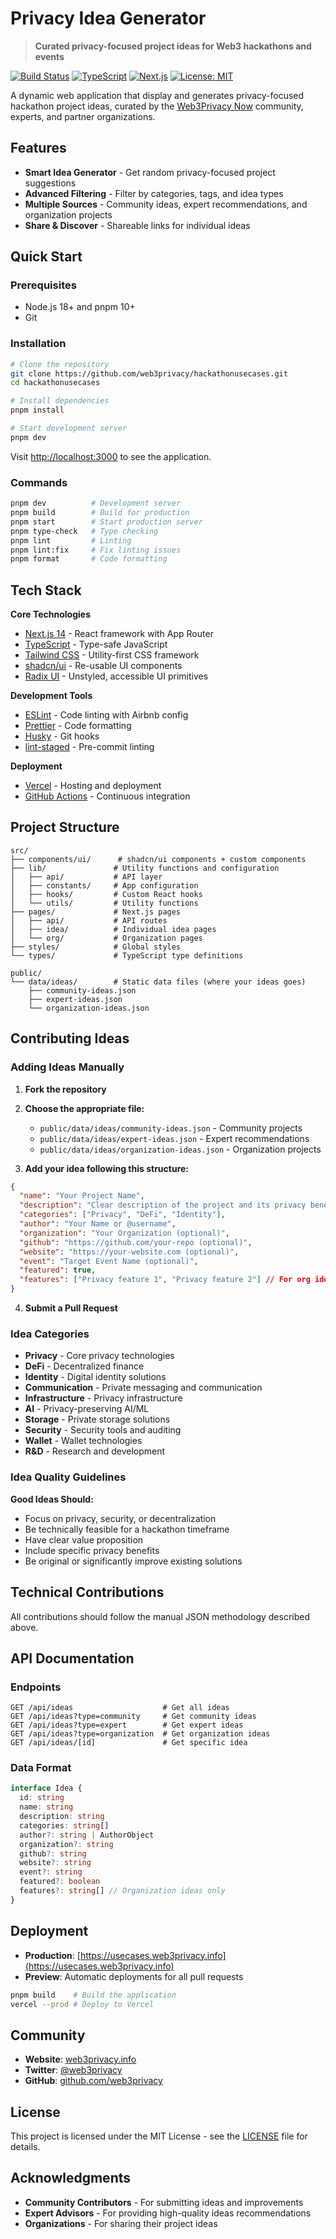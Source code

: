 # Privacy Idea Generator

> **Curated privacy-focused project ideas for Web3 hackathons and events**

[![Build Status](https://github.com/web3privacy/hackathonusecases/workflows/CI/badge.svg)](https://github.com/web3privacy/hackathonusecases/actions)
[![TypeScript](https://img.shields.io/badge/TypeScript-007ACC?style=flat&logo=typescript&logoColor=white)](https://www.typescriptlang.org/)
[![Next.js](https://img.shields.io/badge/Next.js-000000?style=flat&logo=next.js&logoColor=white)](https://nextjs.org/)
[![License: MIT](https://img.shields.io/badge/License-MIT-yellow.svg)](https://opensource.org/licenses/MIT)

A dynamic web application that display and generates privacy-focused hackathon project ideas, curated by the [Web3Privacy Now](https://web3privacy.info) community, experts, and partner organizations.

## Features

- **Smart Idea Generator** - Get random privacy-focused project suggestions
- **Advanced Filtering** - Filter by categories, tags, and idea types
- **Multiple Sources** - Community ideas, expert recommendations, and organization projects
- **Share & Discover** - Shareable links for individual ideas

## Quick Start

### Prerequisites

- Node.js 18+ and pnpm 10+
- Git

### Installation

```bash
# Clone the repository
git clone https://github.com/web3privacy/hackathonusecases.git
cd hackathonusecases

# Install dependencies
pnpm install

# Start development server
pnpm dev
```

Visit [http://localhost:3000](http://localhost:3000) to see the application.

### Commands

```bash
pnpm dev          # Development server
pnpm build        # Build for production
pnpm start        # Start production server
pnpm type-check   # Type checking
pnpm lint         # Linting
pnpm lint:fix     # Fix linting issues
pnpm format       # Code formatting
```

## Tech Stack

**Core Technologies**

- [Next.js 14](https://nextjs.org/) - React framework with App Router
- [TypeScript](https://www.typescriptlang.org/) - Type-safe JavaScript
- [Tailwind CSS](https://tailwindcss.com/) - Utility-first CSS framework
- [shadcn/ui](https://ui.shadcn.com/) - Re-usable UI components
- [Radix UI](https://www.radix-ui.com/) - Unstyled, accessible UI primitives

**Development Tools**

- [ESLint](https://eslint.org/) - Code linting with Airbnb config
- [Prettier](https://prettier.io/) - Code formatting
- [Husky](https://typicode.github.io/husky/) - Git hooks
- [lint-staged](https://github.com/okonet/lint-staged) - Pre-commit linting

**Deployment**

- [Vercel](https://vercel.com/) - Hosting and deployment
- [GitHub Actions](https://github.com/features/actions) - Continuous integration

## Project Structure

```
src/
├── components/ui/      # shadcn/ui components + custom components
├── lib/               # Utility functions and configuration
│   ├── api/           # API layer
│   ├── constants/     # App configuration
│   ├── hooks/         # Custom React hooks
│   └── utils/         # Utility functions
├── pages/             # Next.js pages
│   ├── api/           # API routes
│   ├── idea/          # Individual idea pages
│   └── org/           # Organization pages
├── styles/            # Global styles
└── types/             # TypeScript type definitions

public/
└── data/ideas/        # Static data files (where your ideas goes)
    ├── community-ideas.json
    ├── expert-ideas.json
    └── organization-ideas.json
```

## Contributing Ideas

### Adding Ideas Manually

1. **Fork the repository**
2. **Choose the appropriate file:**

   - `public/data/ideas/community-ideas.json` - Community projects
   - `public/data/ideas/expert-ideas.json` - Expert recommendations
   - `public/data/ideas/organization-ideas.json` - Organization projects

3. **Add your idea following this structure:**

```json
{
  "name": "Your Project Name",
  "description": "Clear description of the project and its privacy benefits",
  "categories": ["Privacy", "DeFi", "Identity"],
  "author": "Your Name or @username",
  "organization": "Your Organization (optional)",
  "github": "https://github.com/your-repo (optional)",
  "website": "https://your-website.com (optional)",
  "event": "Target Event Name (optional)",
  "featured": true,
  "features": ["Privacy feature 1", "Privacy feature 2"] // For org ideas only
}
```

4. **Submit a Pull Request**

### Idea Categories

- **Privacy** - Core privacy technologies
- **DeFi** - Decentralized finance
- **Identity** - Digital identity solutions
- **Communication** - Private messaging and communication
- **Infrastructure** - Privacy infrastructure
- **AI** - Privacy-preserving AI/ML
- **Storage** - Private storage solutions
- **Security** - Security tools and auditing
- **Wallet** - Wallet technologies
- **R&D** - Research and development

### Idea Quality Guidelines

**Good Ideas Should:**

- Focus on privacy, security, or decentralization
- Be technically feasible for a hackathon timeframe
- Have clear value proposition
- Include specific privacy benefits
- Be original or significantly improve existing solutions

## Technical Contributions

All contributions should follow the manual JSON methodology described above.

## API Documentation

### Endpoints

```
GET /api/ideas                    # Get all ideas
GET /api/ideas?type=community     # Get community ideas
GET /api/ideas?type=expert        # Get expert ideas
GET /api/ideas?type=organization  # Get organization ideas
GET /api/ideas/[id]               # Get specific idea
```

### Data Format

```typescript
interface Idea {
  id: string
  name: string
  description: string
  categories: string[]
  author?: string | AuthorObject
  organization?: string
  github?: string
  website?: string
  event?: string
  featured?: boolean
  features?: string[] // Organization ideas only
}
```

## Deployment

- **Production**: [https://usecases.web3privacy.info](https://usecases.web3privacy.info)
- **Preview**: Automatic deployments for all pull requests

```bash
pnpm build    # Build the application
vercel --prod # Deploy to Vercel
```

## Community

- **Website**: [web3privacy.info](https://web3privacy.info)
- **Twitter**: [@web3privacy](https://twitter.com/web3privacy)
- **GitHub**: [github.com/web3privacy](https://github.com/web3privacy)

## License

This project is licensed under the MIT License - see the [LICENSE](./LICENSE) file for details.

## Acknowledgments

- **Community Contributors** - For submitting ideas and improvements
- **Expert Advisors** - For providing high-quality ideas recommendations
- **Organizations** - For sharing their project ideas
